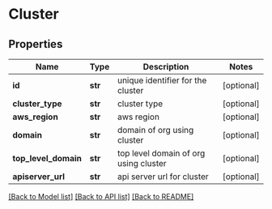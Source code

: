 # Cluster

## Properties
Name | Type | Description | Notes
------------ | ------------- | ------------- | -------------
**id** | **str** | unique identifier for the cluster | [optional] 
**cluster_type** | **str** | cluster type | [optional] 
**aws_region** | **str** | aws region | [optional] 
**domain** | **str** | domain of org using cluster | [optional] 
**top_level_domain** | **str** | top level domain of org using cluster | [optional] 
**apiserver_url** | **str** | api server url for cluster | [optional] 

[[Back to Model list]](../README.md#documentation-for-models) [[Back to API list]](../README.md#documentation-for-api-endpoints) [[Back to README]](../README.md)


